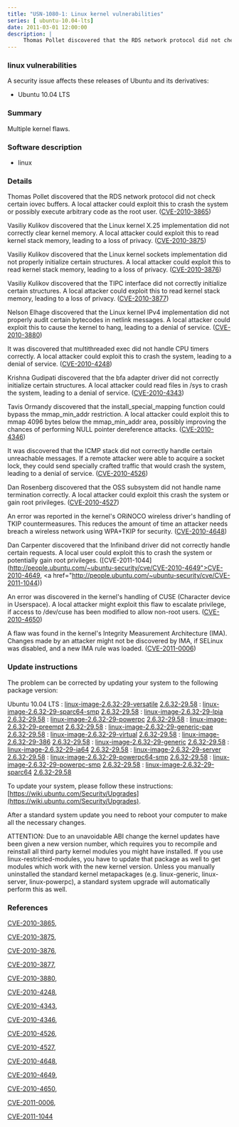 ```yaml
---
title: "USN-1080-1: Linux kernel vulnerabilities"
series: [ ubuntu-10.04-lts]
date: 2011-03-01 12:00:00
description: |
     Thomas Pollet discovered that the RDS network protocol did not check certain iovec buffers. A local attacker could exploit this to crash the system or possibly execute arbitrary code as the root user. ([CVE-2010-3865](http://people.ubuntu.com/~ubuntu-security/cve/CVE-2010-3865))
--- 
```

 
 


### linux vulnerabilities

A security issue affects these releases of Ubuntu and its derivatives:

* Ubuntu 10.04 LTS

### Summary

Multiple kernel flaws. 

### Software description

* linux 

### Details

 Thomas Pollet discovered that the RDS network protocol did not check certain iovec buffers. A local attacker could exploit this to crash the system or possibly execute arbitrary code as the root user. ([CVE-2010-3865](http://people.ubuntu.com/~ubuntu-security/cve/CVE-2010-3865))

Vasiliy Kulikov discovered that the Linux kernel X.25 implementation did not correctly clear kernel memory. A local attacker could exploit this to read kernel stack memory, leading to a loss of privacy. ([CVE-2010-3875](http://people.ubuntu.com/~ubuntu-security/cve/CVE-2010-3875))

Vasiliy Kulikov discovered that the Linux kernel sockets implementation did not properly initialize certain structures. A local attacker could exploit this to read kernel stack memory, leading to a loss of privacy. ([CVE-2010-3876](http://people.ubuntu.com/~ubuntu-security/cve/CVE-2010-3876))

Vasiliy Kulikov discovered that the TIPC interface did not correctly initialize certain structures. A local attacker could exploit this to read kernel stack memory, leading to a loss of privacy. ([CVE-2010-3877](http://people.ubuntu.com/~ubuntu-security/cve/CVE-2010-3877))

Nelson Elhage discovered that the Linux kernel IPv4 implementation did not properly audit certain bytecodes in netlink messages. A local attacker could exploit this to cause the kernel to hang, leading to a denial of service. ([CVE-2010-3880](http://people.ubuntu.com/~ubuntu-security/cve/CVE-2010-3880))

It was discovered that multithreaded exec did not handle CPU timers correctly. A local attacker could exploit this to crash the system, leading to a denial of service. ([CVE-2010-4248](http://people.ubuntu.com/~ubuntu-security/cve/CVE-2010-4248))

Krishna Gudipati discovered that the bfa adapter driver did not correctly initialize certain structures. A local attacker could read files in /sys to crash the system, leading to a denial of service. ([CVE-2010-4343](http://people.ubuntu.com/~ubuntu-security/cve/CVE-2010-4343))

Tavis Ormandy discovered that the install_special_mapping function could bypass the mmap_min_addr restriction. A local attacker could exploit this to mmap 4096 bytes below the mmap_min_addr area, possibly improving the chances of performing NULL pointer dereference attacks. ([CVE-2010-4346](http://people.ubuntu.com/~ubuntu-security/cve/CVE-2010-4346))

It was discovered that the ICMP stack did not correctly handle certain unreachable messages. If a remote attacker were able to acquire a socket lock, they could send specially crafted traffic that would crash the system, leading to a denial of service. ([CVE-2010-4526](http://people.ubuntu.com/~ubuntu-security/cve/CVE-2010-4526))

Dan Rosenberg discovered that the OSS subsystem did not handle name termination correctly. A local attacker could exploit this crash the system or gain root privileges. ([CVE-2010-4527](http://people.ubuntu.com/~ubuntu-security/cve/CVE-2010-4527))

An error was reported in the kernel&#39;s ORiNOCO wireless driver&#39;s handling of TKIP countermeasures. This reduces the amount of time an attacker needs breach a wireless network using WPA+TKIP for security. ([CVE-2010-4648](http://people.ubuntu.com/~ubuntu-security/cve/CVE-2010-4648))

Dan Carpenter discovered that the Infiniband driver did not correctly handle certain requests. A local user could exploit this to crash the system or potentially gain root privileges. ([CVE-2011-1044](http://people.ubuntu.com/~ubuntu-security/cve/CVE-2010-4649">CVE-2010-4649</a>, <a href="http://people.ubuntu.com/~ubuntu-security/cve/CVE-2011-1044))

An error was discovered in the kernel&#39;s handling of CUSE (Character device in Userspace). A local attacker might exploit this flaw to escalate privilege, if access to /dev/cuse has been modified to allow non-root users. ([CVE-2010-4650](http://people.ubuntu.com/~ubuntu-security/cve/CVE-2010-4650))

A flaw was found in the kernel&#39;s Integrity Measurement Architecture (IMA). Changes made by an attacker might not be discovered by IMA, if SELinux was disabled, and a new IMA rule was loaded. ([CVE-2011-0006](http://people.ubuntu.com/~ubuntu-security/cve/CVE-2011-0006)) 

### Update instructions

The problem can be corrected by updating your system to the following package version:

Ubuntu 10.04 LTS
 : [linux-image-2.6.32-29-versatile](https://launchpad.net/ubuntu/+source/linux) <span> [2.6.32-29.58](https://launchpad.net/ubuntu/+source/linux/2.6.32-29.58) </span> 
 : [linux-image-2.6.32-29-sparc64-smp](https://launchpad.net/ubuntu/+source/linux) <span> [2.6.32-29.58](https://launchpad.net/ubuntu/+source/linux/2.6.32-29.58) </span> 
 : [linux-image-2.6.32-29-lpia](https://launchpad.net/ubuntu/+source/linux) <span> [2.6.32-29.58](https://launchpad.net/ubuntu/+source/linux/2.6.32-29.58) </span> 
 : [linux-image-2.6.32-29-powerpc](https://launchpad.net/ubuntu/+source/linux) <span> [2.6.32-29.58](https://launchpad.net/ubuntu/+source/linux/2.6.32-29.58) </span> 
 : [linux-image-2.6.32-29-preempt](https://launchpad.net/ubuntu/+source/linux) <span> [2.6.32-29.58](https://launchpad.net/ubuntu/+source/linux/2.6.32-29.58) </span> 
 : [linux-image-2.6.32-29-generic-pae](https://launchpad.net/ubuntu/+source/linux) <span> [2.6.32-29.58](https://launchpad.net/ubuntu/+source/linux/2.6.32-29.58) </span> 
 : [linux-image-2.6.32-29-virtual](https://launchpad.net/ubuntu/+source/linux) <span> [2.6.32-29.58](https://launchpad.net/ubuntu/+source/linux/2.6.32-29.58) </span> 
 : [linux-image-2.6.32-29-386](https://launchpad.net/ubuntu/+source/linux) <span> [2.6.32-29.58](https://launchpad.net/ubuntu/+source/linux/2.6.32-29.58) </span> 
 : [linux-image-2.6.32-29-generic](https://launchpad.net/ubuntu/+source/linux) <span> [2.6.32-29.58](https://launchpad.net/ubuntu/+source/linux/2.6.32-29.58) </span> 
 : [linux-image-2.6.32-29-ia64](https://launchpad.net/ubuntu/+source/linux) <span> [2.6.32-29.58](https://launchpad.net/ubuntu/+source/linux/2.6.32-29.58) </span> 
 : [linux-image-2.6.32-29-server](https://launchpad.net/ubuntu/+source/linux) <span> [2.6.32-29.58](https://launchpad.net/ubuntu/+source/linux/2.6.32-29.58) </span> 
 : [linux-image-2.6.32-29-powerpc64-smp](https://launchpad.net/ubuntu/+source/linux) <span> [2.6.32-29.58](https://launchpad.net/ubuntu/+source/linux/2.6.32-29.58) </span> 
 : [linux-image-2.6.32-29-powerpc-smp](https://launchpad.net/ubuntu/+source/linux) <span> [2.6.32-29.58](https://launchpad.net/ubuntu/+source/linux/2.6.32-29.58) </span> 
 : [linux-image-2.6.32-29-sparc64](https://launchpad.net/ubuntu/+source/linux) <span> [2.6.32-29.58](https://launchpad.net/ubuntu/+source/linux/2.6.32-29.58) </span> 

To update your system, please follow these instructions: [https://wiki.ubuntu.com/Security/Upgrades](https://wiki.ubuntu.com/Security/Upgrades).

After a standard system update you need to reboot your computer to make all the necessary changes.

ATTENTION: Due to an unavoidable ABI change the kernel updates have been given a new version number, which requires you to recompile and reinstall all third party kernel modules you might have installed. If you use linux-restricted-modules, you have to update that package as well to get modules which work with the new kernel version. Unless you manually uninstalled the standard kernel metapackages (e.g. linux-generic, linux-server, linux-powerpc), a standard system upgrade will automatically perform this as well. 

### References

 
 [CVE-2010-3865](http://people.ubuntu.com/~ubuntu-security/cve/CVE-2010-3865), 

 [CVE-2010-3875](http://people.ubuntu.com/~ubuntu-security/cve/CVE-2010-3875), 

 [CVE-2010-3876](http://people.ubuntu.com/~ubuntu-security/cve/CVE-2010-3876), 

 [CVE-2010-3877](http://people.ubuntu.com/~ubuntu-security/cve/CVE-2010-3877), 

 [CVE-2010-3880](http://people.ubuntu.com/~ubuntu-security/cve/CVE-2010-3880), 

 [CVE-2010-4248](http://people.ubuntu.com/~ubuntu-security/cve/CVE-2010-4248), 

 [CVE-2010-4343](http://people.ubuntu.com/~ubuntu-security/cve/CVE-2010-4343), 

 [CVE-2010-4346](http://people.ubuntu.com/~ubuntu-security/cve/CVE-2010-4346), 

 [CVE-2010-4526](http://people.ubuntu.com/~ubuntu-security/cve/CVE-2010-4526), 

 [CVE-2010-4527](http://people.ubuntu.com/~ubuntu-security/cve/CVE-2010-4527), 

 [CVE-2010-4648](http://people.ubuntu.com/~ubuntu-security/cve/CVE-2010-4648), 

 [CVE-2010-4649](http://people.ubuntu.com/~ubuntu-security/cve/CVE-2010-4649), 

 [CVE-2010-4650](http://people.ubuntu.com/~ubuntu-security/cve/CVE-2010-4650), 

 [CVE-2011-0006](http://people.ubuntu.com/~ubuntu-security/cve/CVE-2011-0006), 

 [CVE-2011-1044](http://people.ubuntu.com/~ubuntu-security/cve/CVE-2011-1044)
 

